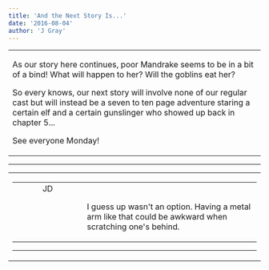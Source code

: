 ```yaml
---
title: 'And the Next Story Is...'
date: '2016-08-04'
author: 'J Gray'
---
```


<div>
<!-- Main content here -->
<table border="0" class="post"><tbody><tr><td>
   
   <div class="post_body">
       <p>As our story here continues, poor Mandrake seems to be in a bit of a bind! What will happen to her? Will the goblins eat her? </p><p>So every knows, our next story will involve none of our regular cast but will instead be a seven to ten page adventure staring a certain elf and a certain gunslinger who showed up back in chapter 5...</p><p>See everyone Monday!</p>
   </div>
   </td></tr>
   </tbody></table><hr><table style="width:100%; border:0;" class="comment_table"><tbody><tr><td width="100%"><a name=""> </a><div style="width:100%;" class="comment"><table border="0" width="100%"><tbody><tr><td align="center" valign="top" width="125">
<span class="comment_title"><center>JD<br></center><a name="2807">&nbsp;</a></span><br>
<center><img src="https://www.gravatar.com/avatar.php?gravatar_id=ca086ab32c3326c1cca9697fd6eb1aec&amp;default=http%3A%2F%2Fmysteriesofthearcana.com%2Ftemplates%2Fmain%2Fimages%2Favatar.gif&amp;size=80&amp;rating=g" border="0" alt=""></center>
</td>
<td valign="top">


<p class="comment_text"> </p><p class="comment_text"><br> I guess up wasn't an option. Having a metal arm like that could be awkward when scratching one's behind.<br></p>
 

</td></tr></tbody></table>
<hr></div></td></tr></tbody></table>
<!-- End main content -->
              </div>
